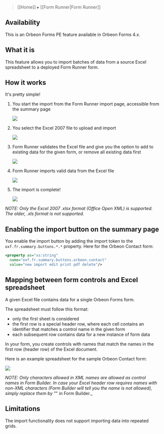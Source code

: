 > [[Home]] ▸ [[Form Runner|Form Runner]]

## Availability

This is an Orbeon Forms PE feature available in Orbeon Forms 4.x.

## What it is

This feature allows you to import batches of data from a source Excel spreadsheet to a deployed Form Runner form.

## How it works

It's pretty simple!

1. You start the import from the Form Runner import page, accessible from the summary page

    ![][1]

2. You select the Excel 2007 file to upload and import

    ![][2]

3. Form Runner validates the Excel file and give you the option to add to existing data for the given form, or remove all existing data first

    ![][3]

4. Form Runner imports valid data from the Excel file

    ![][4]

5. The import is complete!

    ![][5]

_NOTE: Only the Excel 2007 .xlsx format (Office Open XML) is supported. The older, .xls format is not supported._

## Enabling the import button on the summary page

You enable the import button by adding the import token to the `oxf.fr.summary.buttons.*.*` property. Here for the Orbeon Contact form:

```xml
<property as="xs:string"
  name="oxf.fr.summary.buttons.orbeon.contact"
  value="new import edit print pdf delete"/>
```

## Mapping between form controls and Excel spreadsheet

A given Excel file contains data for a single Orbeon Forms form.

The spreadsheet must follow this format:

- only the first sheet is considered
- the first row is a special header row, where each cell contains an identifier that matches a control name in the given form
- each subsequent row contains data for a new instance of form data

In your form, you create controls with names that match the names in the first row (header row) of the Excel document.

Here is an example spreadsheet for the sample Orbeon Contact form:

![][6]

_NOTE: Only characters allowed in XML names are allowed as control names in Form Builder. In case your Excel header row requires names with non-XML characters (Form Builder will tell you the name is not allowed), simply replace them by "_" in Form Builder._

## Limitations

The import functionality does not support importing data into repeated grids.

[1]: http://wiki.orbeon.com/forms/_/rsrc/1305744746496/doc/developer-guide/form-runner/importing-data/01%20Summary%20shadow.png
[2]: http://wiki.orbeon.com/forms/_/rsrc/1305744758433/doc/developer-guide/form-runner/importing-data/02%20Upload%20shadow.png
[3]: http://wiki.orbeon.com/forms/_/rsrc/1305744776932/doc/developer-guide/form-runner/importing-data/03%20Validation%20shadow.png
[4]: http://wiki.orbeon.com/forms/_/rsrc/1305744793626/doc/developer-guide/form-runner/importing-data/04%20Import%20shadow.png
[5]: http://wiki.orbeon.com/forms/_/rsrc/1305744818223/doc/developer-guide/form-runner/importing-data/05%20Complete%20shadow.png
[6]: http://wiki.orbeon.com/forms/_/rsrc/1305745300125/doc/developer-guide/form-runner/importing-data/excel.png
